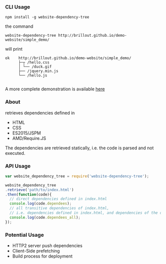 ### CLI Usage
```shell
npm install -g website-dependency-tree
```
the command
```shell
website-dependency-tree http://brillout.github.io/demo-website/simple_demo/
```
will print
```
ok    http://brillout.github.io/demo-website/simple_demo/
      ├─┬ /hello.css
      │ └── /duck.gif
      ├── /jquery.min.js
      └── /hello.js
      
```

A more complete demonstration is available [here](https://github.com/brillout/demo-website)

### About

retrieves dependencies defined in
 - HTML
 - CSS
 - ES2015/JSPM
 - AMD/Require.JS

The dependencies are retrieved statically, i.e. the code is parsed and not executed.

### API Usage

```js
var website_dependency_tree = require('website-dependency-tree');

website_dependency_tree
.retrieve('path/to/index.html')
.then(function(code){
  // direct dependencies defined in index.html
  console.log(code.dependees);
  // all transitive dependencies of index.html,
  // i.e. dependencies defined in index.html, and dependencies of the dependencies, etc.
  console.log(code.dependees_all);
});
```

### Potential Usage

 - HTTP2 server push dependencies
 - Client-Side prefetching
 - Build process for deployment
